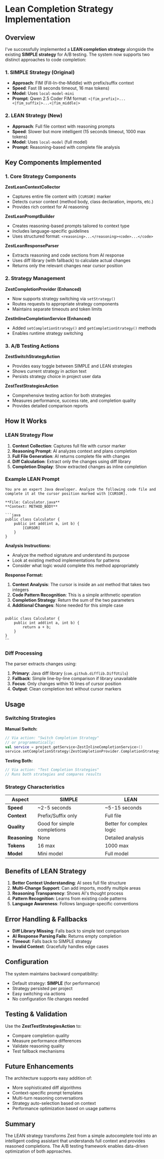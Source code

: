 # Lean Completion Strategy Implementation

## Overview

I've successfully implemented a **LEAN completion strategy** alongside the existing **SIMPLE strategy** for A/B testing. The system now supports two distinct approaches to code completion:

### 1. SIMPLE Strategy (Original)
- **Approach**: FIM (Fill-In-the-Middle) with prefix/suffix context
- **Speed**: Fast (8 seconds timeout, 16 max tokens)
- **Model**: Uses `local-model-mini`
- **Prompt**: Qwen 2.5 Coder FIM format: `<|fim_prefix|>...<|fim_suffix|>...<|fim_middle|>`

### 2. LEAN Strategy (New)
- **Approach**: Full file context with reasoning prompts
- **Speed**: Slower but more intelligent (15 seconds timeout, 1000 max tokens)
- **Model**: Uses `local-model` (full model)
- **Prompt**: Reasoning-based with complete file analysis

## Key Components Implemented

### 1. Core Strategy Components

**ZestLeanContextCollector**
- Captures entire file content with `[CURSOR]` marker
- Detects cursor context (method body, class declaration, imports, etc.)
- Provides rich context for AI reasoning

**ZestLeanPromptBuilder**
- Creates reasoning-based prompts tailored to context type
- Includes language-specific guidelines
- Uses structured format: `<reasoning>...</reasoning><code>...</code>`

**ZestLeanResponseParser**
- Extracts reasoning and code sections from AI response
- Uses diff library (with fallback) to calculate actual changes
- Returns only the relevant changes near cursor position

### 2. Strategy Management

**ZestCompletionProvider (Enhanced)**
- Now supports strategy switching via `setStrategy()`
- Routes requests to appropriate strategy components
- Maintains separate timeouts and token limits

**ZestInlineCompletionService (Enhanced)**
- Added `setCompletionStrategy()` and `getCompletionStrategy()` methods
- Enables runtime strategy switching

### 3. A/B Testing Actions

**ZestSwitchStrategyAction**
- Provides easy toggle between SIMPLE and LEAN strategies
- Shows current strategy in action text
- Persists strategy choice in project user data

**ZestTestStrategiesAction**
- Comprehensive testing action for both strategies
- Measures performance, success rate, and completion quality
- Provides detailed comparison reports

## How It Works

### LEAN Strategy Flow

1. **Context Collection**: Captures full file with cursor marker
2. **Reasoning Prompt**: AI analyzes context and plans completion
3. **Full File Generation**: AI returns complete file with changes
4. **Diff Calculation**: Extract only the changes using diff library
5. **Completion Display**: Show extracted changes as inline completion

### Example LEAN Prompt

```
You are an expert Java developer. Analyze the following code file and complete it at the cursor position marked with [CURSOR].

**File: Calculator.java**
**Context: METHOD_BODY**

```java
public class Calculator {
    public int add(int a, int b) {
        [CURSOR]
    }
}
```

**Analysis Instructions:**
- Analyze the method signature and understand its purpose
- Look at existing method implementations for patterns
- Consider what logic would complete this method appropriately

**Response Format:**
<reasoning>
1. **Context Analysis**: The cursor is inside an `add` method that takes two integers
2. **Code Pattern Recognition**: This is a simple arithmetic operation
3. **Completion Strategy**: Return the sum of the two parameters
4. **Additional Changes**: None needed for this simple case
</reasoning>

<code>
public class Calculator {
    public int add(int a, int b) {
        return a + b;
    }
}
</code>
```

### Diff Processing

The parser extracts changes using:
1. **Primary**: Java diff library (`com.github.difflib.DiffUtils`)
2. **Fallback**: Simple line-by-line comparison if library unavailable
3. **Focus**: Only changes within 10 lines of cursor position
4. **Output**: Clean completion text without cursor markers

## Usage

### Switching Strategies

**Manual Switch:**
```kotlin
// Via action: "Switch Completion Strategy"
// or programmatically:
val service = project.getService<ZestInlineCompletionService>()
service.setCompletionStrategy(ZestCompletionProvider.CompletionStrategy.LEAN)
```

**Testing Both:**
```kotlin
// Via action: "Test Completion Strategies"
// Runs both strategies and compares results
```

### Strategy Characteristics

| Aspect | SIMPLE | LEAN |
|--------|--------|------|
| **Speed** | ~2-5 seconds | ~5-15 seconds |
| **Context** | Prefix/Suffix only | Full file |
| **Quality** | Good for simple completions | Better for complex logic |
| **Reasoning** | None | Detailed analysis |
| **Tokens** | 16 max | 1000 max |
| **Model** | Mini model | Full model |

## Benefits of LEAN Strategy

1. **Better Context Understanding**: AI sees full file structure
2. **Multi-Change Support**: Can add imports, modify multiple areas
3. **Reasoning Transparency**: Shows AI's thought process
4. **Pattern Recognition**: Learns from existing code patterns
5. **Language Awareness**: Follows language-specific conventions

## Error Handling & Fallbacks

- **Diff Library Missing**: Falls back to simple text comparison
- **AI Response Parsing Fails**: Returns empty completion
- **Timeout**: Falls back to SIMPLE strategy
- **Invalid Context**: Gracefully handles edge cases

## Configuration

The system maintains backward compatibility:
- Default strategy: **SIMPLE** (for performance)
- Strategy persisted per project
- Easy switching via actions
- No configuration file changes needed

## Testing & Validation

Use the **ZestTestStrategiesAction** to:
- Compare completion quality
- Measure performance differences  
- Validate reasoning quality
- Test fallback mechanisms

## Future Enhancements

The architecture supports easy addition of:
- More sophisticated diff algorithms
- Context-specific prompt templates
- Multi-turn reasoning conversations
- Strategy auto-selection based on context
- Performance optimization based on usage patterns

## Summary

The LEAN strategy transforms Zest from a simple autocomplete tool into an intelligent coding assistant that understands full context and provides reasoned completions. The A/B testing framework enables data-driven optimization of both approaches.
